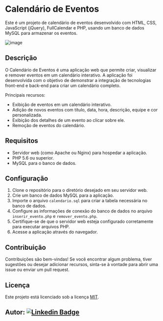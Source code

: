 # Calendário de Eventos

Este é um projeto de calendário de eventos desenvolvido com HTML, CSS, JavaScript (jQuery), FullCalendar e PHP, usando um banco de dados MySQL para armazenar os eventos.

![image](https://github.com/LeviLucena/Calendario-de-Eventos/assets/34045910/dfa621d3-305b-416c-a77a-944979c8b1b5)


## Descrição

O Calendário de Eventos é uma aplicação web que permite criar, visualizar e remover eventos em um calendário interativo. A aplicação foi desenvolvida com o objetivo de demonstrar a integração de tecnologias front-end e back-end para criar um calendário completo.

Principais recursos:
- Exibição de eventos em um calendário interativo.
- Adição de novos eventos com título, data, hora, descrição, equipe e cor personalizada.
- Exibição dos detalhes de um evento ao clicar sobre ele.
- Remoção de eventos do calendário.

## Requisitos

- Servidor web (como Apache ou Nginx) para hospedar a aplicação.
- PHP 5.6 ou superior.
- MySQL para o banco de dados.

## Configuração

1. Clone o repositório para o diretório desejado em seu servidor web.
2. Crie um banco de dados MySQL para a aplicação.
3. Importe o arquivo `calendario.sql` para criar a tabela necessária no banco de dados.
4. Configure as informações de conexão do banco de dados no arquivo `inserir_evento.php` e `remover_evento.php`.
5. Certifique-se de que o servidor web esteja configurado corretamente para executar arquivos PHP.
6. Acesse a aplicação através do navegador.

## Contribuição

Contribuições são bem-vindas! Se você encontrar algum problema, tiver sugestões ou desejar adicionar recursos, sinta-se à vontade para abrir uma issue ou enviar um pull request.

## Licença

Este projeto está licenciado sob a licença [MIT](LICENSE).

## Autor: [![Linkedin Badge](https://img.shields.io/badge/-LinkedIn-blue?style=flat-square&logo=Linkedin&logoColor=white&link=https://www.linkedin.com/in/levilucena/)](https://www.linkedin.com/in/levilucena/)
